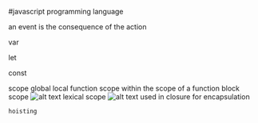 #javascript 
programming language

an event is the consequence of the action 

var 

let 

const

scope 
global
local
    function scope within the scope of a function 
    block scope   ![alt text](image.png)
    lexical scope   ![alt text](image-1.png)
        used in closure for encapsulation 
    
    hoisting
    
